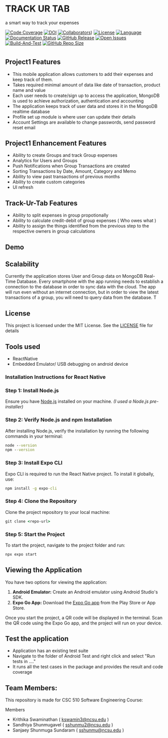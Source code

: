 # TRACK UR TAB
a smart way to track your expenses

[![Code Coverage](https://codecov.io/gh/AtharvaGole/XpensAuditor/branch/main/graphs/badge.svg)](https://codecov.io/gh/SKS2024SE/XpensAuditor/branch/main)
[![DOI](https://zenodo.org/badge/DOI/10.5281/zenodo.7402784.svg)](https://doi.org/10.5281/zenodo.7402784)
[![Collaborators](https://img.shields.io/badge/Collaborators-10-orange.svg?style=flat)](https://github.com/SKS2024SE/Track-Ur-Tab/graphs/contributors))
[![License](https://img.shields.io/badge/License-MIT-purple.svg?style=flat)](https://github.com/SKS2024SE/XpensAuditor/blob/main/LICENSE)
[![Language](https://img.shields.io/badge/Language-Java-blue.svg?style=flat)](https://github.com/SKS2024SE/XpensAuditor/search?l=java)
[![Documentation Status](https://readthedocs.org/projects/ansicolortags/badge/?version=latest)](https://github.com/SKS2024SE/XpensAuditor/blob/main/README.md)
[![GitHub Release](https://img.shields.io/github/release/AtharvaGole/XpensAuditor.svg)](https://github.com/SKS2024SE/XpensAuditor/releases)
[![Open Issues](https://img.shields.io/github/issues/AtharvaGole/XpensAuditor)](https://github.com/SKS2024SE/XpensAuditor/issues)
[![Build-And-Test](https://github.com/AtharvaGole/XpensAuditor/actions/workflows/android.yml/badge.svg)](https://github.com/SKS2024SE/XpensAuditor/actions/workflows/android.yml)
[![GitHub Repo Size](https://img.shields.io/github/repo-size/AtharvaGole/XpensAuditor.svg)](https://img.shields.io/github/repo-size/SKS2024SE/XpensAuditor.svg)

#

 ## Project1 Features
 
 - This mobile application allows customers to add their expenses and keep track of them. 
 - Takes required minimal amount of data like date of transaction, product name and value
 - Each user needs to create/sign up to access the application, MongoDB is used to achieve authorization, authentication and accounting
 - The application keeps track of user data and stores it in the MongoDB realtime database
 - Profile set up module is where user can update their details 
 - Account Settings are available to change passwords, send password reset email
 
 ## Project1 Enhancement Features
 
 - Ability to create Groups and track Group expenses
 - Analytics for Users and Groups
 - Push Notifications when Group Transactions are created
 - Sorting Transactions by Date, Amount, Category and Memo
 - Ability to view past transactions of previous months
 - Ability to create custom categories
 - UI refresh
 
## Track-Ur-Tab Features 

 - Ability to split expenses in group propotionally
 - Ability to calculate credit-debit of group expenses ( Who owes what )
 - Ability to assign the things identified from the previous step to the respective owners in group calculations

## Demo


## Scalability
Currently the application stores User and Group data on MongoDB Real-Time Database. Every smartphone with the app running needs to establish a connection to the database in order to sync data with the cloud. The app will run even without an internet connection, but in order to view the latest transactions of a group, you will need to query data from the database. T

## License

 This project is licensed under the MIT License. See the [LICENSE](https://github.com/AtharvaGole/XpensAuditor/blob/main/LICENSE) file for details
 
## Tools used

- ReactNative
- Embedded Emulator/ USB debugging on android device

 
### Installation Instructions for React Native

### Step 1: Install Node.js  
Ensure you have [Node.js](https://nodejs.org/) installed on your machine. *(I used a Node.js pre-installer)*

### Step 2: Verify Node.js and npm Installation  
After installing Node.js, verify the installation by running the following commands in your terminal:

```cmd
node --version
npm --version
```

### Step 3: Install Expo CLI  
Expo CLI is required to run the React Native project. To install it globally, use:

```cmd
npm install -g expo-cli
```

### Step 4: Clone the Repository  
Clone the project repository to your local machine:

```cmd
git clone <repo-url>
```

### Step 5: Start the Project  
To start the project, navigate to the project folder and run:

```cmd
npx expo start
```
## Viewing the Application  
You have two options for viewing the application:

1. **Android Emulator:** Create an Android emulator using Android Studio's SDK.
2. **Expo Go App:** Download the [Expo Go app](https://expo.dev/client) from the Play Store or App Store.

Once you start the project, a QR code will be displayed in the terminal. Scan the QR code using the Expo Go app, and the project will run on your device.
 
## Test the application

 - Application has an existing test suite
 - Navigate to the folder of Android Test and right click and select "Run tests in ...."
 - It runs all the test cases in the package and provides the result and code coverage
 
## Team Members:

This repository is made for CSC 510 Software Engineering Course:

Members
 - Krithika Swaminathan ( kswamin3@ncsu.edu )
 - Sandhiya Shunmugavel ( sshunmu2@ncsu.edu )
 - Sanjaey Shunmuga Sundaram ( sshunmu@ncsu.edu )

